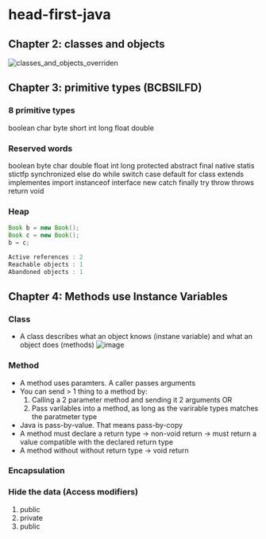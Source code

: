 # head-first-java

## Chapter 2: classes and objects 


![classes_and_objects_overriden](https://user-images.githubusercontent.com/80622894/123913829-41203280-d9b1-11eb-8acb-9237c4f89c51.PNG)

## Chapter 3: primitive types (BCBSILFD)

### 8 primitive types
boolean char byte short
int long float double

### Reserved words
boolean byte char double float int long 
protected abstract final native statis stictfp synchronized
else do while switch case default for
class extends implementes import instanceof interface new
catch finally try throw throws return void

### Heap
```java
Book b = new Book();
Book c = new Book();
b = c;

Active references : 2
Reachable objects : 1
Abandoned objects : 1
```

## Chapter 4: Methods use Instance Variables

### Class
- A class describes what an object knows (instane variable) and what an object does (methods)
![image](https://user-images.githubusercontent.com/80622894/124459239-89c85900-ddc0-11eb-8119-adcbd1369585.png)


### Method
- A method uses paramters. A caller passes arguments
- You can send > 1 thing to a method by:
  1. Calling a 2 parameter method and sending it 2 arguments OR
  2. Pass varilables into a method, as long as the varirable types matches the paratmeter type
- Java is pass-by-value. That means pass-by-copy
- A method must declare a return type -> non-void return  -> must return a value compatible with the declared return type
- A method without without return type ->  void return

### Encapsulation

### Hide the data (Access modifiers)
1. public
2. private
3. public 
